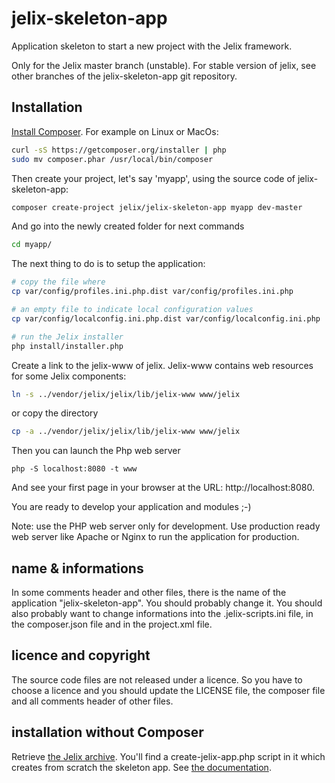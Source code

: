# jelix-skeleton-app

Application skeleton to start a new project with the Jelix framework.

Only for the Jelix master branch (unstable).
For stable version of jelix, see other branches of the jelix-skeleton-app git repository.

## Installation

[Install Composer](https://getcomposer.org/doc/00-intro.md#system-requirements).
For example on Linux or MacOs:

```bash
curl -sS https://getcomposer.org/installer | php
sudo mv composer.phar /usr/local/bin/composer
```

Then create your project, let's say 'myapp', using the source code of jelix-skeleton-app:

```bash
composer create-project jelix/jelix-skeleton-app myapp dev-master
```

And go into the newly created folder for next commands

```bash
cd myapp/
```

The next thing to do is to setup the application:

```bash
# copy the file where 
cp var/config/profiles.ini.php.dist var/config/profiles.ini.php

# an empty file to indicate local configuration values
cp var/config/localconfig.ini.php.dist var/config/localconfig.ini.php

# run the Jelix installer
php install/installer.php
```

Create a link to the jelix-www of jelix. Jelix-www contains web resources for some
Jelix components:

```bash
ln -s ../vendor/jelix/jelix/lib/jelix-www www/jelix
```

or copy the directory
```bash
cp -a ../vendor/jelix/jelix/lib/jelix-www www/jelix
```

Then you can launch the Php web server

```
php -S localhost:8080 -t www 
```

And see your first page in your browser at the URL: http://localhost:8080.

You are ready to develop your application and modules ;-)

Note: use the PHP web server only for development. Use production ready web server like
Apache or Nginx to run the application for production.

## name & informations

In some comments header and other files, there is the name of the application "jelix-skeleton-app".
You should probably change it. You should also probably want to change informations
into the .jelix-scripts.ini file, in the composer.json file and in the project.xml file.

## licence and copyright

The source code files are not released under a licence. So you have to choose a licence
and you should update the LICENSE file, the composer file and all comments header of other files.

## installation without Composer

Retrieve [the Jelix archive](http://jelix.org/articles/en/download/stable). You'll
find a create-jelix-app.php script in it which creates from scratch the skeleton app.
See [the documentation](http://docs.jelix.org/en/manual-1.7/create-application).

